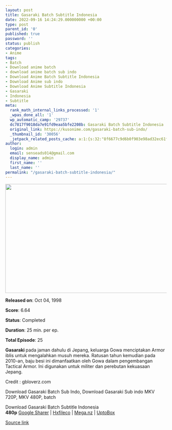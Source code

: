 ```yaml
---
layout: post
title: Gasaraki Batch Subtitle Indonesia
date: 2022-09-16 14:24:29.000000000 +00:00
type: post
parent_id: '0'
published: true
password: ''
status: publish
categories:
- Anime
tags:
- Batch
- Download anime batch
- download anime batch sub indo
- Download Anime Batch Subtitle Indonesia
- Download Anime sub indo
- Download Anime Subtitle Indonesia
- Gasaraki
- Indonesia
- Subtitle
meta:
  rank_math_internal_links_processed: '1'
  _wpas_done_all: '1'
  wp_automatic_camp: '29737'
  dc7817f9018da7e91fd9eaa5bfe2208b: Gasaraki Batch Subtitle Indonesia
  original_link: https://kusonime.com/gasaraki-batch-sub-indo/
  _thumbnail_id: '30056'
  _jetpack_related_posts_cache: a:1:{s:32:"8f6677c9d6b0f903e98ad32ec61f8deb";a:2:{s:7:"expires";i:1663381494;s:7:"payload";a:1:{i:0;a:1:{s:2:"id";i:27813;}}}}
author:
  login: admin
  email: senseads014@gmail.com
  display_name: admin
  first_name: ''
  last_name: ''
permalink: "/gasaraki-batch-subtitle-indonesia/"
---
```

<p><img width="619" height="340" src="{{ site.baseurl }}/assets/2022/09/Gasaraki-619x340.jpg" class="attachment-thumb-large size-thumb-large wp-post-image" alt="" loading="lazy" title="Gasaraki Batch Subtitle Indonesia" srcset="https://kusonime.com/wp-content/uploads/2021/12/Gasaraki-619x340.jpg 619w, https://kusonime.com/wp-content/uploads/2021/12/Gasaraki-300x165.jpg 300w, https://kusonime.com/wp-content/uploads/2021/12/Gasaraki-768x422.jpg 768w, https://kusonime.com/wp-content/uploads/2021/12/Gasaraki-520x285.jpg 520w, https://kusonime.com/wp-content/uploads/2021/12/Gasaraki.jpg 1000w" sizes="(max-width: 619px) 100vw, 619px" />
<p><b>Released on</b>: Oct 04, 1998</p>
<p>
<p><b>Score</b>: 6.64</p>
<p>
<p><b>Status</b>: Completed</p>
<p>
<p><b>Duration</b>: 25 min. per ep.</p>
<p>
<p><b>Total Episode</b>: 25</p>
<p>
<p><strong>Gasaraki </strong>pada jaman dahulu di Jepang, keluarga Gowa menciptakan Armor iblis untuk mengalahkan musuh mereka. Ratusan tahun kemudian pada 2010-an, baju besi ini dimanfaatkan oleh Gowa dalam pengembangan Tactical Armor. Ini digunakan untuk militer dan perebutan kekuasaan Jepang.</p>
<p>
<p>Credit : gbloverz.com</p>
<p>
<p>Download Gasaraki Batch Sub Indo, Download Gasaraki Sub indo MKV 720P, MKV 480P, batch</p>
<p>
<div class="smokeddl">
<div class="smokettl">Download Gasaraki Batch Subtitle Indonesia</div>
<div class="smokeurl"><strong>480p</strong> <a href="https://acefile.co/f/61627469/kusonime-gasaraki-rar" target="_blank" rel="noopener noreferrer">Google Sharer</a> | <a href="https://hxfile.co/zz97d4dztknz" target="_blank" rel="noopener">Hxfileco</a> | <a href="https://mega.nz/file/ZDpnkSIZ#2v7RFc-olnk82uxO4ZrB61DJxaO88ALKGCIlbfpQq7U" target="_blank" rel="noopener">Mega.nz</a> | <a href="https://uptobox.com/nnhuzlqb1cl1" target="_blank" rel="noopener">UptoBox</a></div>
</div>
<p><a href="https://kusonime.com/gasaraki-batch-sub-indo/">Source link </a></p>
